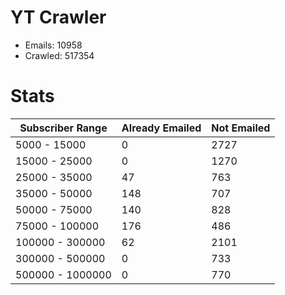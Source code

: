 # YT Crawler
- Emails: 10958
- Crawled: 517354

# Stats
| Subscriber Range  | Already Emailed | Not Emailed |
|-------|-------|-------|
| 5000 - 15000 | 0 | 2727 |
| 15000 - 25000 | 0 | 1270 |
| 25000 - 35000 | 47 | 763 |
| 35000 - 50000 | 148 | 707 |
| 50000 - 75000 | 140 | 828 |
| 75000 - 100000 | 176 | 486 |
| 100000 - 300000 | 62 | 2101 |
| 300000 - 500000 | 0 | 733 |
| 500000 - 1000000 | 0 | 770 |
